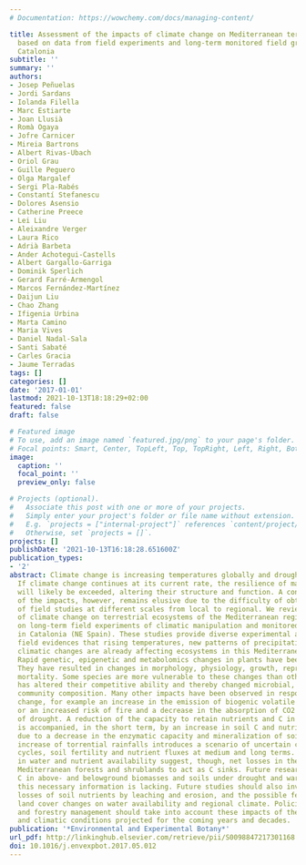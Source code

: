 ```yaml
---
# Documentation: https://wowchemy.com/docs/managing-content/

title: Assessment of the impacts of climate change on Mediterranean terrestrial ecosystems
  based on data from field experiments and long-term monitored field gradients in
  Catalonia
subtitle: ''
summary: ''
authors:
- Josep Peñuelas
- Jordi Sardans
- Iolanda Filella
- Marc Estiarte
- Joan Llusià
- Romà Ogaya
- Jofre Carnicer
- Mireia Bartrons
- Albert Rivas-Ubach
- Oriol Grau
- Guille Peguero
- Olga Margalef
- Sergi Pla-Rabés
- Constantí Stefanescu
- Dolores Asensio
- Catherine Preece
- Lei Liu
- Aleixandre Verger
- Laura Rico
- Adrià Barbeta
- Ander Achotegui-Castells
- Albert Gargallo-Garriga
- Dominik Sperlich
- Gerard Farré-Armengol
- Marcos Fernández-Martínez
- Daijun Liu
- Chao Zhang
- Ifigenia Urbina
- Marta Camino
- Maria Vives
- Daniel Nadal-Sala
- Santi Sabaté
- Carles Gracia
- Jaume Terradas
tags: []
categories: []
date: '2017-01-01'
lastmod: 2021-10-13T18:18:29+02:00
featured: false
draft: false

# Featured image
# To use, add an image named `featured.jpg/png` to your page's folder.
# Focal points: Smart, Center, TopLeft, Top, TopRight, Left, Right, BottomLeft, Bottom, BottomRight.
image:
  caption: ''
  focal_point: ''
  preview_only: false

# Projects (optional).
#   Associate this post with one or more of your projects.
#   Simply enter your project's folder or file name without extension.
#   E.g. `projects = ["internal-project"]` references `content/project/deep-learning/index.md`.
#   Otherwise, set `projects = []`.
projects: []
publishDate: '2021-10-13T16:18:28.651600Z'
publication_types:
- '2'
abstract: Climate change is increasing temperatures globally and drought in many regions.
  If climate change continues at its current rate, the resilience of many ecosystems
  will likely be exceeded, altering their structure and function. A consistent understanding
  of the impacts, however, remains elusive due to the difficulty of obtaining data
  of field studies at different scales from local to regional. We review the impacts
  of climate change on terrestrial ecosystems of the Mediterranean region based mostly
  on long-term field experiments of climatic manipulation and monitored field sites
  in Catalonia (NE Spain). These studies provide diverse experimental and observational
  field evidences that rising temperatures, new patterns of precipitation and other
  climatic changes are already affecting ecosystems in this Mediterranean region.
  Rapid genetic, epigenetic and metabolomics changes in plants have been described.
  They have resulted in changes in morphology, physiology, growth, reproduction, and
  mortality. Some species are more vulnerable to these changes than others are, which
  has altered their competitive ability and thereby changed microbial, plant and animal
  community composition. Many other impacts have been observed in response to climate
  change, for example an increase in the emission of biogenic volatile organic compounds
  or an increased risk of fire and a decrease in the absorption of CO2 in periods
  of drought. A reduction of the capacity to retain nutrients and C in vegetation
  is accompanied, in the short term, by an increase in soil C and nutrient contents
  due to a decrease in the enzymatic capacity and mineralization of soil. The projected
  increase of torrential rainfalls introduces a scenario of uncertain changes in nutrient
  cycles, soil fertility and nutrient fluxes at medium and long terms. All these changes
  in water and nutrient availability suggest, though, net losses in the capacity of
  Mediterranean forests and shrublands to act as C sinks. Future research should quantify
  C in above- and belowground biomasses and soils under drought and warming, because
  this necessary information is lacking. Future studies should also investigate the
  losses of soil nutrients by leaching and erosion, and the possible feedbacks of
  land cover changes on water availability and regional climate. Policies of environmental
  and forestry management should take into account these impacts of the environmental
  and climatic conditions projected for the coming years and decades.
publication: '*Environmental and Experimental Botany*'
url_pdf: http://linkinghub.elsevier.com/retrieve/pii/S0098847217301168
doi: 10.1016/j.envexpbot.2017.05.012
---
```

